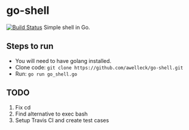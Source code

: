 # go-shell
[![Build Status](https://travis-ci.org/awelleck/go-shell.svg?branch=master)](https://travis-ci.org/awelleck/go-shell)
Simple shell in Go.

## Steps to run
* You will need to have golang installed.
* Clone code: `git clone https://github.com/awelleck/go-shell.git`
* Run: `go run go_shell.go`

## TODO
1. Fix cd
2. Find alternative to exec bash
3. Setup Travis CI and create test cases
